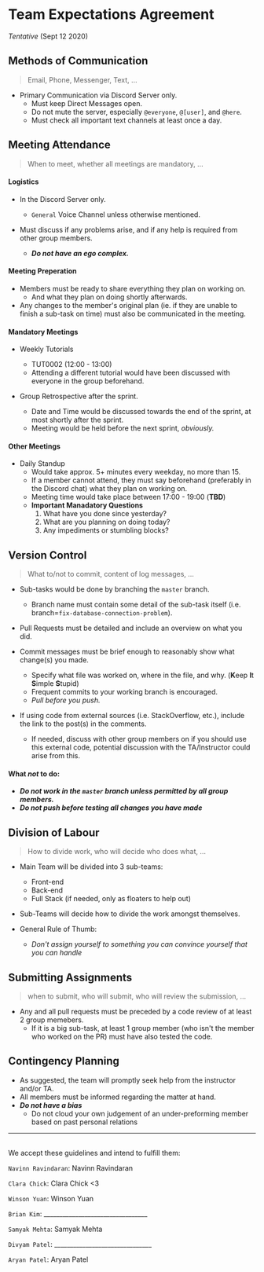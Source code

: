 # Team Expectations Agreement 
*Tentative* (Sept 12 2020)

## Methods of Communication
> Email, Phone, Messenger, Text, ...

- Primary Communication via Discord Server only.
  - Must keep Direct Messages open.
  - Do not mute the server, especially `@everyone`, `@[user]`, and `@here`.
  - Must check all important text channels at least once a day.

## Meeting Attendance
> When to meet, whether all meetings are mandatory, ...

#### Logistics

- In the Discord Server only.
  - `General` Voice Channel unless otherwise mentioned.

- Must discuss if any problems arise, and if any help is required from other group members.
  - **_Do not have an ego complex._**

#### Meeting Preperation

- Members must be ready to share everything they plan on working on.
  - And what they plan on doing shortly afterwards.
- Any changes to the member's original plan (ie. if they are unable to finish a sub-task on time) must also be communicated in the meeting.

#### Mandatory Meetings

- Weekly Tutorials
  - TUT0002 (12:00 - 13:00)
  - Attending a different tutorial would have been discussed with everyone in the group beforehand.
  
- Group Retrospective after the sprint.
  - Date and Time would be discussed towards the end of the sprint, at most shortly after the sprint.
  - Meeting would be held before the next sprint, *obviously.*

#### Other Meetings

- Daily Standup 
  - Would take approx. 5+ minutes every weekday, no more than 15.
  - If a member cannot attend, they must say beforehand (preferably in the Discord chat) what they plan on working on.
  - Meeting time would take place between 17:00 - 19:00 (**TBD**)
  - **Important Manadatory Questions**
      1. What have you done since yesterday?
      2. What are you planning on doing today?
      3. Any impediments or stumbling blocks?

## Version Control
> What to/not to commit, content of log messages, ...

- Sub-tasks would be done by branching the `master` branch.
  - Branch name must contain some detail of the sub-task itself (i.e. branch=`fix-database-connection-problem`).

- Pull Requests must be detailed and include an overview on what you did.
- Commit messages must be brief enough to reasonably show what change(s) you made.
  - Specify what file was worked on, where in the file, and why. (**K**eep **I**t **S**imple **S**tupid)
  - Frequent commits to your working branch is encouraged.
  - *Pull before you push.*

- If using code from external sources (i.e. StackOverflow, etc.), include the link to the post(s) in the comments.
  - If needed, discuss with other group members on if you should use this external code, potential discussion with the TA/Instructor could arise from this.

#### What **_not_** to do:

- **_Do not work in the `master` branch unless permitted by all group members._**
- **_Do not push before testing all changes you have made_**


## Division of Labour
> How to divide work, who will decide who does what, ...

- Main Team will be divided into 3 sub-teams:
  - Front-end
  - Back-end
  - Full Stack (if needed, only as floaters to help out)

- Sub-Teams will decide how to divide the work amongst themselves.

- General Rule of Thumb:
  - *Don't assign yourself to something you can convince yourself that you can handle*

## Submitting Assignments
> when to submit, who will submit, who will review the submission, ...

- Any and all pull requests must be preceded by a code review of at least 2 group memebers.
  - If it is a big sub-task, at least 1 group member (who isn't the member who worked on the PR) must have also tested the code.

## Contingency Planning

- As suggested, the team will promptly seek help from the instructor and/or TA. 
- All members must be informed regarding the matter at hand.
- **_Do not have a bias_**
  - Do not cloud your own judgement of an under-preforming member based on past personal relations 


--------------------------------------------------------------------------------------------------------
​              
We accept these guidelines and intend to fulfill them:

`Navinn Ravindaran`: Navinn Ravindaran

`Clara Chick`: Clara Chick <3

`Winson Yuan`: Winson Yuan 

`Brian Kim`: _________________________________  

`Samyak Mehta`: Samyak Mehta

`Divyam Patel`: _______________________________  

`Aryan Patel`: Aryan Patel
